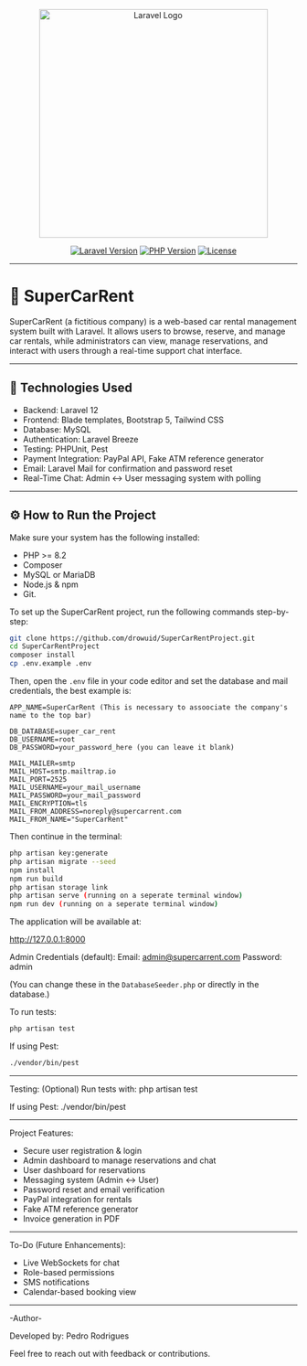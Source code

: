 <p align="center">
  <img src="https://raw.githubusercontent.com/laravel/art/master/logo-lockup/5%20SVG/2%20CMYK/1%20Full%20Color/laravel-logolockup-cmyk-red.svg" width="400" alt="Laravel Logo">
</p>

<p align="center">
  <a href="https://laravel.com/docs"><img src="https://img.shields.io/badge/Laravel-12.x-red" alt="Laravel Version"></a>
  <a href="https://www.php.net"><img src="https://img.shields.io/badge/PHP-8.2-blue" alt="PHP Version"></a>
  <a href="#"><img src="https://img.shields.io/badge/License-MIT-green.svg" alt="License"></a>
</p>

---

# 🚗 SuperCarRent

SuperCarRent (a fictitious company) is a web-based car rental management system built with Laravel. It allows users to browse, reserve, and manage car rentals, while administrators can view, manage reservations, and interact with users through a real-time support chat interface.


---

## 🧰 Technologies Used

- Backend: Laravel 12
- Frontend: Blade templates, Bootstrap 5, Tailwind CSS
- Database: MySQL
- Authentication: Laravel Breeze
- Testing: PHPUnit, Pest 
- Payment Integration: PayPal API, Fake ATM reference generator
- Email: Laravel Mail for confirmation and password reset
- Real-Time Chat: Admin ↔ User messaging system with polling

---

## ⚙️ How to Run the Project

Make sure your system has the following installed: 
- PHP >= 8.2
- Composer 
- MySQL or MariaDB
- Node.js & npm
- Git.

To set up the SuperCarRent project, run the following commands step-by-step:

```bash
git clone https://github.com/drowuid/SuperCarRentProject.git
cd SuperCarRentProject
composer install
cp .env.example .env
```

Then, open the `.env` file in your code editor and set the database and mail credentials, the best example is:

```dotenv
APP_NAME=SuperCarRent (This is necessary to assoociate the company's name to the top bar)

DB_DATABASE=super_car_rent
DB_USERNAME=root
DB_PASSWORD=your_password_here (you can leave it blank)

MAIL_MAILER=smtp
MAIL_HOST=smtp.mailtrap.io
MAIL_PORT=2525
MAIL_USERNAME=your_mail_username
MAIL_PASSWORD=your_mail_password
MAIL_ENCRYPTION=tls
MAIL_FROM_ADDRESS=noreply@supercarrent.com
MAIL_FROM_NAME="SuperCarRent"
```

Then continue in the terminal:

```bash
php artisan key:generate
php artisan migrate --seed
npm install
npm run build
php artisan storage link
php artisan serve (running on a seperate terminal window)
npm run dev (running on a seperate terminal window)
```

The application will be available at:

http://127.0.0.1:8000

Admin Credentials (default):
Email: admin@supercarrent.com
Password: admin

(You can change these in the `DatabaseSeeder.php` or directly in the database.)

To run tests:

```bash
php artisan test
```

If using Pest:

```bash
./vendor/bin/pest
```



---

Testing:
(Optional) Run tests with:
php artisan test

If using Pest:
./vendor/bin/pest

---

Project Features:
- Secure user registration & login
- Admin dashboard to manage reservations and chat
- User dashboard for reservations
- Messaging system (Admin ↔ User)
- Password reset and email verification
- PayPal integration for rentals
- Fake ATM reference generator
- Invoice generation in PDF

---

To-Do (Future Enhancements):
- Live WebSockets for chat
- Role-based permissions
- SMS notifications
- Calendar-based booking view


---

-Author-

Developed by: Pedro Rodrigues

Feel free to reach out with feedback or contributions.









